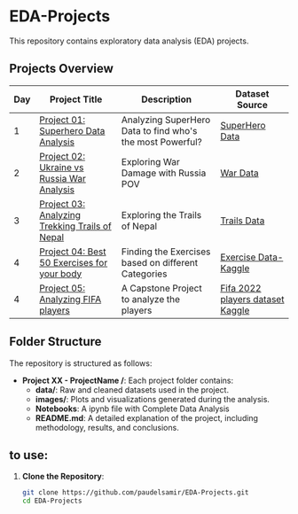 # EDA-Projects

This repository contains exploratory data analysis (EDA) projects. 

## Projects Overview

| Day | Project Title                              | Description                                             | Dataset Source |
|-----|-------------------------------------------|---------------------------------------------------------|----------------|
| 1   | [Project 01: Superhero Data Analysis](./Project%2001%20-%20Superhero%20Dataset/superhero_data_analysis.ipynb)             | Analyzing SuperHero Data to find who's the most Powerful?   | [SuperHero Data](https://www.kaggle.com/datasets/claudiodavi/superhero-set/data) |
| 2   | [Project 02: Ukraine vs Russia War Analysis](./Project%2002%20-%20Ukarine%20Vs%20Russia%20War/ukraine-vs-russia-war-eda.ipynb)       | Exploring War Damage with Russia POV      | [War Data](https://www.kaggle.com/datasets/piterfm/2022-ukraine-russian-war) |
| 3   | [Project 03: Analyzing Trekking Trails of Nepal](./Project%2003%20-%20Trekking%20Trails%20Nepal/)      | Exploring the Trails of Nepal | [Trails Data](https://www.kaggle.com/datasets/manishsunuwar/trekking-trails-dataset-of-nepal) |
| 4   | [Project 04: Best 50 Exercises for your body](./Project%2004%20-%20Best%2050%20Exercises%20for%20your%20body/best_50_exercises_EDA.ipynb)      | Finding the Exercises based on different Categories | [Exercise Data- Kaggle](https://www.kaggle.com/datasets/prajwaldongre/best-50-exercise-for-your-body) |
| 4   | [Project 05: Analyzing FIFA players](./Project%2005-%20EDA%20Capstone%20Project%20@%20Final%20Insights%20with%20FIFA%20dataset/EDA_with_FIFA_final.ipynb)      | A Capstone Project to analyze the players | [Fifa 2022 players dataset Kaggle](https://www.kaggle.com/datasets/stefanoleone992/fifa-22-complete-player-dataset) |


## Folder Structure

The repository is structured as follows:

- **Project XX - ProjectName /**: Each project folder contains:
  - **data/**: Raw and cleaned datasets used in the project.
  - **images/**: Plots and visualizations generated during the analysis.
  - **Notebooks**: A ipynb file with Complete Data Analysis
  - **README.md**: A detailed explanation of the project, including methodology, results, and conclusions.
  

## to use: 

1. **Clone the Repository**:
   ```bash
   git clone https://github.com/paudelsamir/EDA-Projects.git
   cd EDA-Projects
   ```
